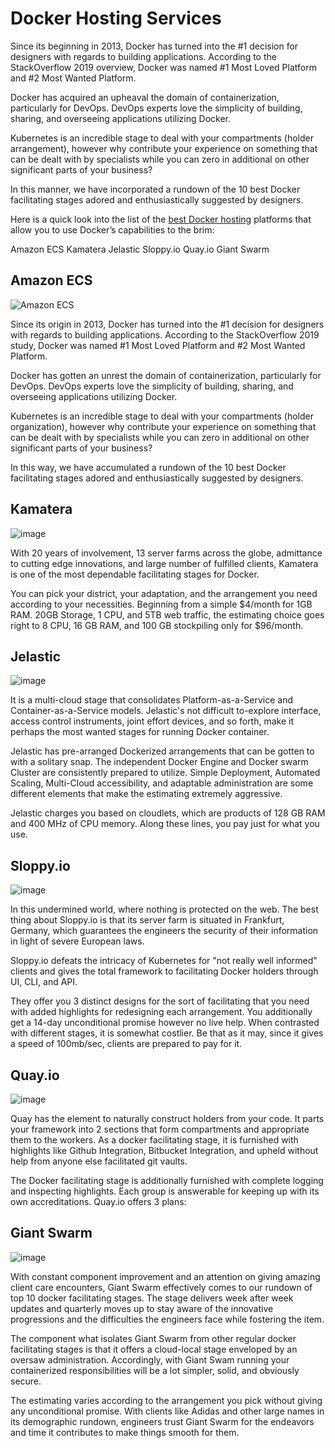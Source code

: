 # Docker Hosting Services

Since its beginning in 2013, Docker has turned into the #1 decision for designers with regards to building applications. According to the StackOverflow 2019 overview, Docker was named #1 Most Loved Platform and #2 Most Wanted Platform. 

Docker has acquired an upheaval the domain of containerization, particularly for DevOps. DevOps experts love the simplicity of building, sharing, and overseeing applications utilizing Docker. 

Kubernetes is an incredible stage to deal with your compartments (holder arrangement), however why contribute your experience on something that can be dealt with by specialists while you can zero in additional on other significant parts of your business? 

In this manner, we have incorporated a rundown of the 10 best Docker facilitating stages adored and enthusiastically suggested by designers.

Here is a quick look into the list of the [best Docker hosting](https://webhostingprime.com/best-docker-hosting-services/) platforms that allow you to use Docker’s capabilities to the brim:

Amazon ECS
Kamatera
Jelastic
Sloppy.io
Quay.io
Giant Swarm

## Amazon ECS

![Amazon ECS](https://miro.medium.com/max/1000/1*RmiGt6GAWf4pkO9ohOnRaQ.png)

Since its origin in 2013, Docker has turned into the #1 decision for designers with regards to building applications. According to the StackOverflow 2019 study, Docker was named #1 Most Loved Platform and #2 Most Wanted Platform. 

Docker has gotten an unrest the domain of containerization, particularly for DevOps. DevOps experts love the simplicity of building, sharing, and overseeing applications utilizing Docker. 

Kubernetes is an incredible stage to deal with your compartments (holder organization), however why contribute your experience on something that can be dealt with by specialists while you can zero in additional on other significant parts of your business? 

In this way, we have accumulated a rundown of the 10 best Docker facilitating stages adored and enthusiastically suggested by designers.

## Kamatera

![image](https://user-images.githubusercontent.com/90754617/136029457-e4c90da4-f80e-43d5-994b-c1ae3985c470.png)

With 20 years of involvement, 13 server farms across the globe, admittance to cutting edge innovations, and large number of fulfilled clients, Kamatera is one of the most dependable facilitating stages for Docker. 

You can pick your district, your adaptation, and the arrangement you need according to your necessities. Beginning from a simple $4/month for 1GB RAM. 20GB Storage, 1 CPU, and 5TB web traffic, the estimating choice goes right to 8 CPU, 16 GB RAM, and 100 GB stockpiling only for $96/month.

## Jelastic

![image](https://user-images.githubusercontent.com/90754617/136030748-6acda13f-8d1b-4bd0-8a4f-40e0dd3d8009.png)

It is a multi-cloud stage that consolidates Platform-as-a-Service and Container-as-a-Service models. Jelastic's not difficult to-explore interface, access control instruments, joint effort devices, and so forth, make it perhaps the most wanted stages for running Docker container. 

Jelastic has pre-arranged Dockerized arrangements that can be gotten to with a solitary snap. The independent Docker Engine and Docker swarm Cluster are consistently prepared to utilize. Simple Deployment, Automated Scaling, Multi-Cloud accessibility, and adaptable administration are some different elements that make the estimating extremely aggressive. 

Jelastic charges you based on cloudlets, which are products of 128 GB RAM and 400 MHz of CPU memory. Along these lines, you pay just for what you use.

## Sloppy.io

![image](https://user-images.githubusercontent.com/90754617/136031127-10972efd-0d7b-4b95-a118-808cd9544fe6.png)


In this undermined world, where nothing is protected on the web. The best thing about Sloppy.io is that its server farm is situated in Frankfurt, Germany, which guarantees the engineers the security of their information in light of severe European laws. 

Sloppy.io defeats the intricacy of Kubernetes for "not really well informed" clients and gives the total framework to facilitating Docker holders through UI, CLI, and API. 

They offer you 3 distinct designs for the sort of facilitating that you need with added highlights for redesigning each arrangement. You additionally get a 14-day unconditional promise however no live help. When contrasted with different stages, it is somewhat costlier. Be that as it may, since it gives a speed of 100mb/sec, clients are prepared to pay for it.

## Quay.io

![image](https://user-images.githubusercontent.com/90754617/136031686-ef78a05e-1ad0-462d-9c74-2d49ac9fa9d9.png)

Quay has the element to naturally construct holders from your code. It parts your framework into 2 sections that form compartments and appropriate them to the workers. As a docker facilitating stage, it is furnished with highlights like Github Integration, Bitbucket Integration, and upheld without help from anyone else facilitated git vaults. 

The Docker facilitating stage is additionally furnished with complete logging and inspecting highlights. Each group is answerable for keeping up with its own accreditations. Quay.io offers 3 plans:

## Giant Swarm

![image](https://user-images.githubusercontent.com/90754617/136032589-c470c3f8-5a5e-426b-a606-579fb84cc0d5.png)

With constant component improvement and an attention on giving amazing client care encounters, Giant Swarm effectively comes to our rundown of top 10 docker facilitating stages. The stage delivers week after week updates and quarterly moves up to stay aware of the innovative progressions and the difficulties the engineers face while fostering the item. 

The component what isolates Giant Swarm from other regular docker facilitating stages is that it offers a cloud-local stage enveloped by an oversaw administration. Accordingly, with Giant Swam running your containerized responsibilities will be a lot simpler, solid, and obviously secure. 

The estimating varies according to the arrangement you pick without giving any unconditional promise. With clients like Adidas and other large names in its demographic rundown, engineers trust Giant Swarm for the endeavors and time it contributes to make things smooth for them.







